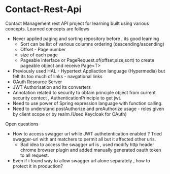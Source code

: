 # Contact-Rest-Api

Contact Management rest API project for learning built using various concepts.
Learned concepts are follows 
- Never applied paging and sorting repository before , its good learning 
  - Sort can be list of various columns ordering (descending/ascending)
  - Offset - Page number
  - size of each page 
  - Pageable interface or PageRequest.of(offset,size,sort) to create pageable object and receive Page&lt;T&gt;
- Previously used HAL - Hypertext Appliaction language (Hypermedia) but felt its too much of links - navgational links
- OAuth Resource Server 
- JWT Authorisation and its converters
- Annotation related to security to obtain principle object from current security contect , AuthenticationPrinciple to get jwt.
- Need to use power of Spring expression language with function calling.
- Need to understand postAuthorize and preAuthorize usage - roles given by client scope or by realm.(Used Keycloak for OAuth)

Open questions
- How to access swagger url while JWT authetentication enabled ? Tried swagger-url with ant matchers to permit all but it affected other urls.
    - Bad idea to access the swagger url is , used modify http header chrome browser plugin and added manually generated oauth token to all request.
- Even if i found way to allow swagger url alone separately , how to protect it in production?

